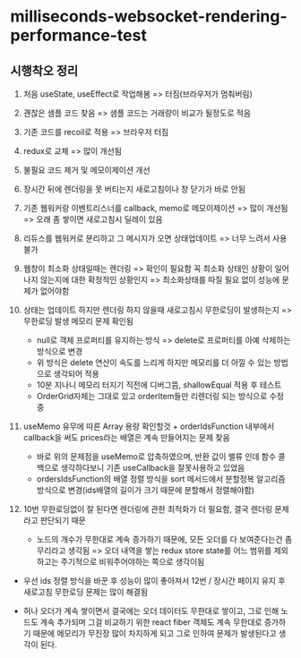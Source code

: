 # milliseconds-websocket-rendering-performance-test

## 시행착오 정리

1.  처음 useState, useEffect로 작업해봄 => 터짐(브라우저가 멈춰버림)
2.  괜찮은 샘플 코드 찾음 => 샘플 코드는 거래량이 비교가 될정도로 적음
3.  기존 코드를 recoil로 적용 => 브라우저 터짐
4.  redux로 교체 => 많이 개선됨
5.  불필요 코드 제거 및 메모이제이션 개선
6.  장시간 뒤에 렌더링을 못 버티는지 새로고침이나 창 닫기가 바로 안됨
7.  기존 웹워커랑 이벤트리스너를 callback, memo로 메모이제이션 => 많이 개선됨
    => 오래 좀 쌓이면 새로고침시 딜레이 있음
8.  리듀스를 웹워커로 분리하고 그 메시지가 오면 상태업데이트 => 너무 느려서 사용불가
9.  웹창이 최소화 상태일때는 렌더링 => 확인이 필요함 꼭 최소화 상태인 상황이 일어나지 않는지에 대한 확정적인 상황인지 => 최소화상태를 따질 필요 없이 성능에 문제가 없어야함
10. 상태는 업데이트 하지만 렌더링 하지 않을때 새로고침시 무한로딩이 발생하는지 => 무한로딩 발생 메모리 문제 확인됨

    - null로 객체 프로퍼티를 유지하는 방식 => delete로 프로퍼티를 아예 삭제하는 방식으로 변경
    - 위 방식은 delete 연산이 속도를 느리게 하지만 메모리를 더 아낄 수 있는 방법으로 생각되어 적용
    - 10분 지나니 메모리 터지기 직전에 디버그뜸, shallowEqual 적용 후 테스트
    - OrderGrid자체는 그대로 있고 orderItem들만 리렌더링 되는 방식으로 수정 중

11. useMemo 유무에 따른 Array 용량 확인할것 + orderIdsFunction 내부에서 callback을 써도 prices라는 배열은 계속 만들어지는 문제 찾음
    - 바로 위의 문제점을 useMemo로 압축하였으며, 반환 값이 밸류 인데 함수 콜백으로 생각하다보니 기존 useCallback을 잘못사용하고 있었음
    - ordersIdsFunction의 배열 정렬 방식을 sort 메서드에서 분할정복 알고리즘 방식으로 변경(ids배열의 길이가 크기 때문에 분할해서 정렬해야함)
12. 10번 무한로딩없이 잘 된다면 렌더링에 관한 최적화가 더 필요함, 결국 렌더링 문제라고 판단되기 때문
    - 노드의 개수가 무한대로 계속 증가하기 때문에, 모든 오더를 다 보여준다는건 좀 무리라고 생각됨 => 오더 내역을 쌓는 redux store state를 어느 범위를 제외하고는 주기적으로 비워주어야하는 쪽으로 생각이됨

- 우선 ids 정렬 방식을 바꾼 후 성능이 많이 좋아져서 12번 / 장시간 페이지 유지 후 새로고침 무한로딩 문제는 많이 해결됨

- 허나 오더가 계속 쌓이면서 결국에는 오더 데이터도 무한대로 쌓이고, 그로 인해 노드도 계속 추가되며 그걸 비교하기 위한 react fiber 객체도 계속 무한대로 증가하기 때문에 메모리가 무진장 많이 차지하게 되고 그로 인하여 문제가 발생된다고 생각이 된다.
